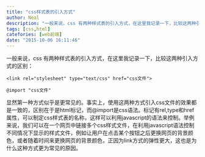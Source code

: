 ```yaml
---
title: "css样式表的引入方式"
author: Neal
description: "一般来说，css 有两种样式表的引入方式，在这里我记录一下，比较这两种引入方式的区别："
tags: [css,html]
catefories: [web前端]
date: "2015-10-06 16:11:46"
---
```

一般来说，css 有两种样式表的引入方式，在这里我记录一下，比较这两种引入方式的区别：

```
<link rel="stylesheet" type="text/css" href="css文件">

@import "css文件"

```
显然第一种方式似乎是更常见的。事实上，使用这两种方式引入css文件的效果都是一致的，区别在于<link>是html标记，而@import是css语法。<link>标记有rel,type和href属性，可以制定css样式表的名称，这样可以利用javascript的语法来控制。举例来说，我们可以在一个网页中链接多个css样式文件，在利用javascript语法控制不同情况下显示的样式文件，例如让用户在点击某个按钮之后更换网页的背景颜色，或者随着时间来更换网页的背景颜色，正因为link方式的弹性更大，这也是为什么这种方式更为常见的原因。